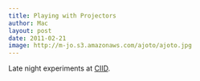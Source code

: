 ```yaml
---
title: Playing with Projectors
author: Mac
layout: post
date: 2011-02-21
image: http://m-jo.s3.amazonaws.com/ajoto/ajoto.jpg
---
```

Late night experiments at [CIID][1].

 [1]: http://www.ciid.dk